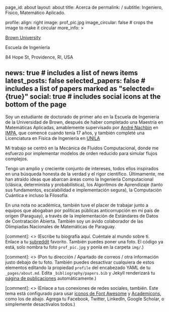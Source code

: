 page_id: about
layout: about
title: Acerca de
permalink: /
subtitle: Ingeniero, Físico, Matemático Aplicado.

profile:
  align: right
  image: prof_pic.jpg
  image_circular: false # crops the image to make it circular
  more_info: >
    <p><a href="https://engineering.brown.edu/"> Brown University </a> </p>
    <p>Escuela de Ingeniería</p>
    <p>84 Hope St, Providence, RI, USA</p>

news: true # includes a list of news items
latest_posts: false
selected_papers: false # includes a list of papers marked as "selected={true}"
social: true # includes social icons at the bottom of the page
---

Soy un estudiante de doctorado de primer año en la Escuela de Ingeniería de la Universidad de Brown, después de haber completado una Maestría en Matemáticas Aplicadas, amablemente supervisado por [André Nachbin](https://www.wpi.edu/people/faculty/anachbin) en [IMPA](https://impa.br/), que comencé cuando tenía 17 años, y también completé una Licenciatura en Física de Ingeniería en [UNILA](https://portal.unila.edu.br/)

Mi trabajo se centró en la Mecánica de Fluidos Computacional, donde me esfuerzo por implementar modelos de orden reducido para simular flujos complejos.

Tengo un amplio y creciente conjunto de intereses, todos ellos inspirados en una búsqueda honesta de la verdad y el rigor científico. Últimamente, me han atraído ideas que abarcan áreas como la Ingeniería Computacional (clásica, determinista y probabilística), los Algoritmos de Aprendizaje (tanto sus fundamentos, escalabilidad e implementación segura), la Computación Cuántica e incluso la Filosofía.

En una nota no académica, también tuve el placer de trabajar junto a equipos que abogaban por políticas públicas anticorrupción en mi país de origen (Paraguay), a través de la implementación de Estándares de Datos de Contratación Abierta. También soy un ávido colaborador de las Olimpiadas Nacionales de Matemáticas de Paraguay.

[comment]: <> (Escribe tu biografía aquí. Cuéntale al mundo sobre ti. Enlace a tu [subreddit](http://reddit.com) favorito. También puedes poner una foto. El código ya está, solo nombra tu foto `prof_pic.jpg` y ponla en la carpeta `img/`.)

[comment]: <> (Pon tu dirección / Apartado de correos / otra información justo debajo de tu foto. También puedes desactivar cualquiera de estos elementos editando la propiedad `profile` del encabezado YAML de tu `_pages/about.md`. Edita `_bibliography/papers.bib` y Jekyll renderizará tu [página de publicaciones](/al-folio/publications/) automáticamente.)

[comment]: <> (Enlace a tus conexiones de redes sociales, también. Este tema está configurado para usar [iconos de Font Awesome](https://fontawesome.com/) y [Academicons](https://jpswalsh.github.io/academicons/), como los de abajo. Agrega tu Facebook, Twitter, LinkedIn, Google Scholar, o simplemente desactívalos todos.)